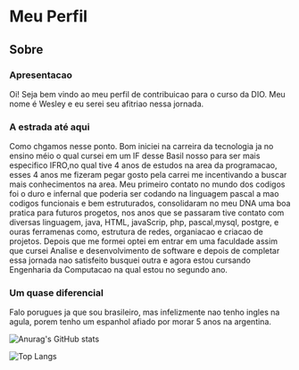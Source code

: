
# Meu Perfil

## Sobre
### Apresentacao
<p>
Oi! Seja bem vindo ao meu perfil de contribuicao para o curso da DIO. Meu nome é Wesley e eu serei seu afitriao nessa jornada.
</p>

### A estrada até aqui

<p>Como chgamos nesse ponto. Bom iniciei na carreira da tecnologia ja no ensino méio o qual cursei em um IF desse Basil nosso para ser mais especifico IFRO,no qual tive 4 anos de estudos na area da programacao, esses 4 anos me fizeram pegar gosto pela carrei me incentivando a buscar mais conhecimentos na area.
 Meu primeiro contato no mundo dos codigos foi o duro e infernal que poderia ser codando na linguagem pascal a mao codigos funcionais e bem estruturados, consolidaram no meu DNA uma boa pratica para futuros progetos, nos anos que se passaram tive contato com diversas linguagem, java, HTML, javaScrip, php, pascal,mysql, postgre, e ouras ferramenas como, estrutura de redes, organiacao e criacao de projetos. Depois que me formei optei em entrar em uma faculdade assim que cursei Analise e desenvolvimento de software e depois de completar essa jornada nao satisfeito busquei outra e agora estou cursando Engenharia da Computacao na qual estou no segundo ano.</p>

### Um quase diferencial

<p>Falo porugues ja que sou brasileiro, mas infelizmente nao tenho ingles na agula, porem tenho um espanhol afiado por morar 5 anos na argentina.</p>


![Anurag's GitHub stats](https://github-readme-stats.vercel.app/api?username=jogres&show_icons=true&theme=dark&show=reviews,discussions_started,discussions_answered,prs_merged,prs_merged_percentage)

![Top Langs](https://github-readme-stats-git-masterrstaa-rickstaa.vercel.app/api/top-langs/?username=jogres&theme=dark)